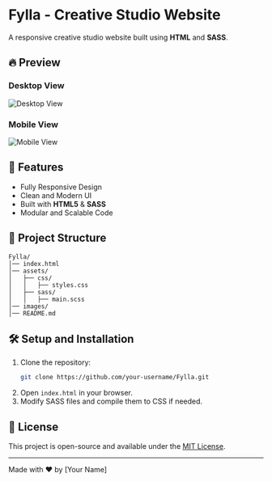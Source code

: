 # Fylla - Creative Studio Website

A responsive creative studio website built using **HTML** and **SASS**.

## 🔥 Preview

### Desktop View
![Desktop View](path/to/desktop-image.png)

### Mobile View
![Mobile View](path/to/mobile-image.png)

## 🚀 Features
- Fully Responsive Design
- Clean and Modern UI
- Built with **HTML5** & **SASS**
- Modular and Scalable Code

## 📂 Project Structure
```
Fylla/
│── index.html
│── assets/
│   ├── css/
│   │   ├── styles.css
│   ├── sass/
│   │   ├── main.scss
│── images/
│── README.md
```

## 🛠️ Setup and Installation
1. Clone the repository:
   ```sh
   git clone https://github.com/your-username/Fylla.git
   ```
2. Open `index.html` in your browser.
3. Modify SASS files and compile them to CSS if needed.

## 📜 License
This project is open-source and available under the [MIT License](LICENSE).

---
Made with ❤️ by [Your Name]

